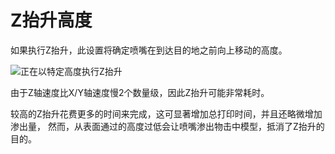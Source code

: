 Z抬升高度
====
如果执行Z抬升，此设置将确定喷嘴在到达目的地之前向上移动的高度。

![正在以特定高度执行Z抬升](../images/retraction_hop_enabled.svg)

由于Z轴速度比X/Y轴速度慢2个数量级，因此Z抬升可能非常耗时。

较高的Z抬升花费更多的时间来完成，这可显著增加总打印时间，并且还略微增加渗出量，
然而，从表面通过的高度过低会让喷嘴渗出物击中模型，抵消了Z抬升的目的。
